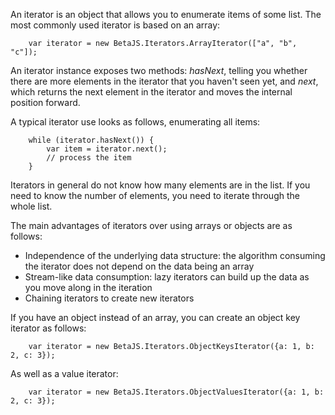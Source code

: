 An iterator is an object that allows you to enumerate items of some list. The most commonly used iterator is based on an array:

```
	var iterator = new BetaJS.Iterators.ArrayIterator(["a", "b", "c"]);
```

An iterator instance exposes two methods: *hasNext*, telling you whether there are more elements in the iterator
that you haven't seen yet, and *next*, which returns the next element in the iterator and moves the internal
position forward.

A typical iterator use looks as follows, enumerating all items:

```
	while (iterator.hasNext()) {
		var item = iterator.next();
		// process the item
	}
```

Iterators in general do not know how many elements are in the list. If you need to know the number of elements,
you need to iterate through the whole list.

The main advantages of iterators over using arrays or objects are as follows:
- Independence of the underlying data structure: the algorithm consuming the iterator does not depend on the data being an array
- Stream-like data consumption: lazy iterators can build up the data as you move along in the iteration
- Chaining iterators to create new iterators

If you have an object instead of an array, you can create an object key iterator as follows:

```
	var iterator = new BetaJS.Iterators.ObjectKeysIterator({a: 1, b: 2, c: 3});
```

As well as a value iterator:

```
	var iterator = new BetaJS.Iterators.ObjectValuesIterator({a: 1, b: 2, c: 3});
```
